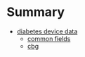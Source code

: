 # Summary

* [diabetes device data](device-data/README.md)
  * [common fields](device-data/common.md)
  * [cbg](device-data/cbg.md)
